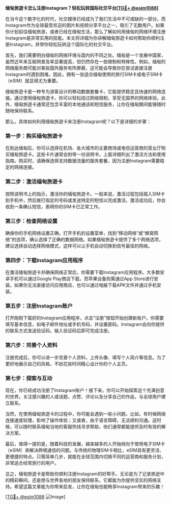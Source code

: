 **缅甸旅遊卡怎么注册Instagram？轻松玩转国际社交平台[[TG💪+ @esim1088](https://t.me/s/esim1088)]**

在当今这个数字化的时代，社交媒体已经成为了我们生活中不可或缺的一部分。而Instagram作为全球最受欢迎的图片和视频分享平台之一，吸引了无数用户。如果你计划前往缅甸旅游，或者已经在缅甸生活，那么了解如何用缅甸的网络环境注册Instagram是非常实用的技能。本文将详细为你讲解缅甸旅遊卡如何帮助你顺利注册Instagram，并带你轻松玩转这个国际化的社交平台。

首先，我们需要明白缅甸的网络环境与国内的不同之处。缅甸是一个发展中国家，虽然近年来互联网普及率显著提高，但仍然存在一些限制和特殊性。例如，缅甸的网络服务商可能对某些国外服务有所屏蔽，这可能会导致你在尝试直接注册Instagram时遇到困难。因此，拥有一张适合缅甸使用的旅行SIM卡或电子SIM卡（eSIM）就显得尤为重要。

缅甸旅遊卡是一种专为游客设计的移动数据套餐卡，它能提供稳定且快速的网络连接。通过使用缅甸旅遊卡，你可以轻松绕过网络限制，享受无国界的网络体验。此外，缅甸旅遊卡通常还包含丰富的本地通话和短信服务，让你在缅甸期间能够随时随地保持联系。

那么，具体如何利用缅甸旅遊卡来注册Instagram呢？以下是详细的步骤：

### 第一步：购买缅甸旅遊卡

在到达缅甸后，你可以选择在机场、各大城市的主要商场或电信运营商的营业厅购买缅甸旅遊卡。这些卡片通常会附带一份说明书，上面详细列出了激活方法和使用指南。购买时，请确保选择支持数据流量的服务套餐，因为注册Instagram需要稳定的网络连接。

### 第二步：激活缅甸旅遊卡

按照说明书上的指示，激活你的缅甸旅遊卡。一般来说，激活过程包括插入SIM卡到手机中，然后拨打指定的号码或发送特定的短信以完成激活。激活成功后，你会收到一条确认短信，表明你的SIM卡已正常工作。

### 第三步：检查网络设置

确保你的手机网络设置正确。打开手机的设置菜单，找到“移动网络”或“蜂窝网络”的选项，确认选择了正确的数据网络。如果缅甸旅遊卡提供了多个网络选项，建议选择自动选择网络模式，这样可以让手机自动切换到信号最佳的网络。

### 第四步：下载Instagram应用程序

在激活缅甸旅遊卡并确保网络正常后，你需要下载Instagram应用程序。大多数安卓手机可以通过Google Play商店下载，而苹果设备则需通过App Store进行安装。如果你无法直接访问应用商店，也可以通过电脑下载APK文件并通过手机安装。

### 第五步：注册Instagram账户

打开刚刚下载好的Instagram应用程序，点击“注册”按钮开始创建新账户。你需要填写基本信息，如电子邮件地址或手机号码，并设置密码。Instagram会向你提供的联系方式发送验证码，输入验证码后即可完成注册。

### 第六步：完善个人资料

注册完成后，你可以进一步完善个人资料，上传头像、填写个人简介等信息。为了更好地展示自己的风格，不妨花些时间精心设计你的个人主页。

### 第七步：探索与互动

现在，你已经成功注册了Instagram账户！接下来，你可以开始探索这个充满创意的世界。关注感兴趣的人或话题，点赞、评论以及分享自己的作品，与全球用户建立联系。

当然，在使用缅甸旅遊卡的过程中，你可能会遇到一些小问题。比如，有时候网络连接速度较慢，影响了操作体验；又或者，由于语言障碍，无法顺利沟通。这时候，可以随时联系缅甸当地的客服热线寻求帮助，他们通常都能提供及时有效的解决方案。

最后，值得一提的是，随着科技的发展，越来越多的人开始倾向于使用电子SIM卡（eSIM）来解决跨境通信的问题。与传统的物理SIM卡相比，eSIM具有更灵活、更便捷的特点。只需简单几步，就能在全球范围内切换不同的运营商和服务计划，非常适合经常旅行的用户。

总之，缅甸旅遊卡是帮助你顺利注册Instagram的好帮手。无论是为了记录旅途中的精彩瞬间，还是想与世界各地的朋友保持联系，它都能为你提供坚实的网络支持。希望这篇文章能为你带来启发，让你在缅甸也能畅享Instagram带来的乐趣！

[[TG💪+ @esim1088](https://t.me/s/esim1088) ![Image](https://i.postimg.cc/4NQfJmqS/Snipaste-2025-05-13-00-14-12.png)]